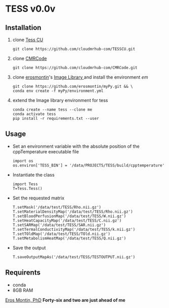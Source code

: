 # TESS v0.0v

## Installation
1. clone [Tess CU](https://github.com/cloudmrhub-com/TESSCU) 
    ```
    git clone https://github.com/cloudmrhub-com/TESSCU.git
    ```

1. clone [CMRCode](https://github.com/cloudmrhub-com/CMRCode) 
    ```
    git clone https://github.com/cloudmrhub-com/CMRCode.git
    ```

1. clone [erosmontin](https://github.com/erosmontin)'s [ Image Library ](https://github.com/erosmontin/myPy) and install the environment *em*
    ```
    git clone https://github.com/erosmontin/myPy.git && \
    conda env create -f myPy/environment.yml
    ```
1. extend the Image library environment for tess
    ```
    conda create --name tess --clone me
    conda activate tess
    pip install -r requirements.txt --user
    ```


## Usage
- Set an environment variable with the absolute position of the cppTemperature executable file
    ```
    import os
    os.environ['TESS_BIN'] = '/data/PROJECTS/TESS/build/cpptemperature'
    ```
- Instantiate the class
    ```
    import Tess
    T=Tess.Tess()
    ```
- Set the requested matrix
    ```
    T.setMask('/data/test/TESS/Rho.nii.gz')
    T.setMaterialDensityMap('/data/test/TESS/Rho.nii.gz')
    T.setBloodPerfusionMap('/data/test/TESS/W.nii.gz')
    T.setHeatCapacityMap('/data/test/TESS/C.nii.gz')
    T.setSARMap('/data/test/TESS/SAR.nii.gz')
    T.setTermalConductivityMap('/data/test/TESS/k.nii.gz')
    T.setTOldMap('/data/test/TESS/TOld.nii.gz')
    T.setMetabolismHeatMap('/data/test/TESS/Q.nii.gz')
    ```
- Save the output
    ```
    T.saveOutputMapAs('/data/test/TESS/TESTOUTPUT.nii.gz')
    ```





## Requirents
- conda
- 8GB RAM


[Eros Montin, PhD](me.biodimensional.com)
**Forty-six and two are just ahead of me**
